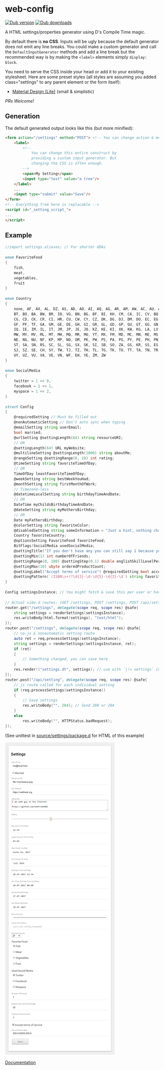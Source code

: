 # web-config

<a href="https://code.dlang.org/packages/web-config" title="Go to web-config"><img src="https://img.shields.io/dub/v/web-config.svg" alt="Dub version"></a>
<a href="https://code.dlang.org/packages/web-config" title="Go to web-config"><img src="https://img.shields.io/dub/dt/web-config.svg" alt="Dub downloads"></a>

A HTML settings/properties generator using D's Compile Time magic.

By default there is **no CSS**. Inputs will be ugly because the default generator does not emit any line breaks. You could make a custom generator and call the `DefaultInputGenerator` methods and add a line break but the recommended way is by making the `<label>` elements simply `display: block`.

You need to serve the CSS inside your head or add it to your existing stylesheet. Here are some preset styles (all styles are assuming you added class="settings" to any parent element or the form itself):

* [Material Design (Lite)](styles/material.min.css) (small & simplistic)

_PRs Welcome!_

## Generation

The default generated output looks like this (but more minified):

```html
<form action="/settings" method="POST"> <!-- You can change action & method and even add raw attributes like a class name -->
	<label>
		<!--
			You can change this entire construct by
			providing a custom input generator. But
			changing the CSS is often enough.
		-->
		<span>My Setting</span>
		<input type="text" value="a tree"/>
	</label>
	...
	<input type="submit" value="Save"/>
</form>
<!-- Everything from here is replacable -->
<script id="_setting_script_">
...
</script>
```

## Example

```d
//import settings.aliases; // For shorter UDAs

enum FavoriteFood
{
	fish,
	meat,
	vegetables,
	fruit
}

enum Country
{
	none, AF, AX, AL, DZ, AS, AD, AO, AI, AQ, AG, AR, AM, AW, AC, AU, AT, AZ, BS, BH, BD, BB, BY, BE, BZ, BJ, BM,
	BT, BO, BA, BW, BR, IO, VG, BN, BG, BF, BI, KH, CM, CA, IC, CV, BQ, KY, CF, EA, TD, CL, CN, CX, CC, CO, KM,
	CG, CD, CK, CR, CI, HR, CU, CW, CY, CZ, DK, DG, DJ, DM, DO, EC, EG, SV, GQ, ER, EE, ET, FK, FO, FJ, FI, FR,
	GF, PF, TF, GA, GM, GE, DE, GH, GI, GR, GL, GD, GP, GU, GT, GG, GN, GW, GY, HT, HN, HK, HU, IS, IN, ID, IR,
	IQ, IE, IM, IL, IT, JM, JP, JE, JO, KZ, KE, KI, XK, KW, KG, LA, LV, LB, LS, LR, LY, LI, LT, LU, MO, MK, MG,
	MW, MY, MV, ML, MT, MH, MQ, MR, MU, YT, MX, FM, MD, MC, MN, ME, MS, MA, MZ, MM, NA, NR, NP, NL, NC, NZ, NI,
	NE, NG, NU, NF, KP, MP, NO, OM, PK, PW, PS, PA, PG, PY, PE, PH, PN, PL, PT, PR, QA, RE, RO, RU, RW, WS, SM,
	ST, SA, SN, RS, SC, SL, SG, SX, SK, SI, SB, SO, ZA, GS, KR, SS, ES, LK, BL, SH, KN, LC, MF, PM, VC, SD, SR,
	SJ, SZ, SE, CH, SY, TW, TJ, TZ, TH, TL, TG, TK, TO, TT, TA, TN, TR, TM, TC, TV, UM, VI, UG, UA, AE, GB, US,
	UY, UZ, VU, VA, VE, VN, WF, EH, YE, ZM, ZW
}

enum SocialMedia
{
	twitter = 1 << 0,
	facebook = 1 << 1,
	myspace = 1 << 2,
}

struct Config
{
	@requiredSetting // Must be filled out
	@nonAutomaticSetting // Don't auto sync when typing
	@emailSetting string userEmail;
	bool married;
	@urlSetting @settingLength(64) string resourceURI;
	// OR
	@settingLength(64) URL myWebsite;
	@multilineSetting @settingLength(1000) string aboutMe;
	@rangeSetting @settingRange(0, 10) int rating;
	@timeSetting string favoriteTimeOfDay;
	// OR
	TimeOfDay leastFavoriteTimeOfDay;
	@weekSetting string bestWeekYouHad;
	@monthSetting string firstMonthOfWork;
	// Timezone-less
	@datetimeLocalSetting string birthdayTimeAndDate;
	// OR
	DateTime myChildsBirthdayTimeAndDate;
	@dateSetting string myMothersBirthday;
	// OR
	Date myFathersBirthday;
	@colorSetting string favoriteColor;
	@disabledSetting string someInformation = "Just a hint, nothing changable";
	Country favoriteCountry;
	@optionsSetting FavoriteFood favoriteFood;
	BitFlags!SocialMedia usedSocialMedia;
	@settingTitle("If you don't have any you can still say 1 because you have yourself.")  // Hover & validation text
	@settingMin(1) int numberOfFriends;
	@settingRange(0, 100) @settingStep(0.1) double englishSkillLevelPercentage;
	@settingMax(10) ubyte orderedProductCount;
	@settingLabel("Accept terms of service") @requiredSetting bool acceptTOS;
	@settingPattern(`(ISBN\s+)?\d{3}-\d-\d{5}-\d{3}-\d`) string favoriteBookISBN;
}

Config settingsInstance; // You might fetch & save this per user or have it global like here, web-config only changes the contents of the struct

// Actual vibe.d routes: (GET /settings, POST /settings, POST /api/settings)
router.get("/settings", delegate(scope req, scope res) @safe{
	string settings = renderSettings(settingsInstance);
	res.writeBody(html.format(settings), "text/html");
});
router.post("/settings", delegate(scope req, scope res) @safe{
	// no-js & nonautomatic setting route
	auto ret = req.processSettings(settingsInstance);
	string settings = renderSettings(settingsInstance, ret);
	if (ret)
	{
		// Something changed, you can save here
	}
	res.render!("settings.dt", settings); // use with `|!= settings` in diet
});
router.post("/api/setting", delegate(scope req, scope res) @safe{
	// js route called for each individual setting
	if (req.processSettings(settingsInstance))
	{
		// Save settings
		res.writeBody("", 204); // Send 200 or 204
	}
	else
		res.writeBody("", HTTPStatus.badRequest);
});
```

(See unittest in [source/settings/package.d](source/settings/package.d) for HTML of this example)

![Demo Config](demo.png)

[Documentation](https://webfreak001.github.io/WebConfig/package.html)